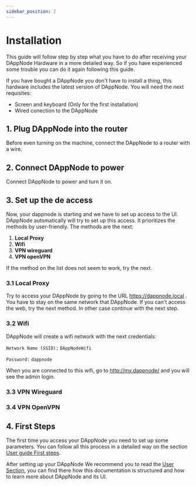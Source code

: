 ```yaml
---
sidebar_position: 2
---
```


# Installation

This guide will follow step by step what you have to do after receiving your DAppNode Hardware in a more detailed way. So if you have experienced some trouble you can do it again following this guide.

If you have bought a DAppNode you don't have to install a thing, this hardware includes the latest version of DAppNode. You will need the next requisites:

- Screen and keyboard (Only for the first installation)
- Wired conection to the DAppNode

## 1. Plug DAppNode into the router

Before even turning on the machine, connect the DAppNode to a router with a wire.

## 2. Connect DAppNode to power

Connect DAppNode to power and turn it on.

## 3. Set up the de access

Now, your dappnode is starting and we have to set up access to the UI. DAppNode automatically will try to set up this access. It prioritizes the methods by user-friendly. The methods are the next:

1.  **Local Proxy**
2.  **Wifi**
3.  **VPN wireguard**
4.  **VPN openVPN**

If the method on the list does not seem to work, try the next.

### 3.1 Local Proxy

Try to access your DAppNode by going to the URL https://dappnode.local . You have to stay on the same network that DAppNode. If you can't access the web, try the next method. In other case continue with the next step.

### 3.2 Wifi

DAppNode will create a wifi network with the next credentials:

`Network Name (SSID):` `DAppNodeWifi`

`Password:` `dappnode`

When you are connected to this wifi, go to http://my.dappnode/ and you will see the admin login.

### 3.3 VPN Wireguard

### 3.4 VPN OpenVPN

## 4. First Steps

The first time you access your DAppNode you need to set up some parameters. You can follow all this process in a detailed way on the section [User guide First steps](../../../first-steps).

After setting up your DAppNode We recommend you to read the [User Section](../../../user-guide/overview), you can find there how this documentation is structured and how to learn more about DAppNode and its UI.

